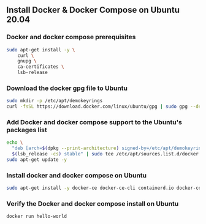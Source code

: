 ## Install Docker & Docker Compose on Ubuntu 20.04

### Docker and docker compose prerequisites

```bash
sudo apt-get install -y \
    curl \
    gnupg \
    ca-certificates \
    lsb-release
```

### Download the docker gpg file to Ubuntu

```bash
sudo mkdir -p /etc/apt/demokeyrings
curl -fsSL https://download.docker.com/linux/ubuntu/gpg | sudo gpg --dearmor -o /etc/apt/demokeyrings/demodocker.gpg
```

### Add Docker and docker compose support to the Ubuntu's packages list

```bash
echo \
  "deb [arch=$(dpkg --print-architecture) signed-by=/etc/apt/demokeyrings/demodocker.gpg] https://download.docker.com/linux/ubuntu \
  $(lsb_release -cs) stable" | sudo tee /etc/apt/sources.list.d/docker.list
sudo apt-get update -y
```

### Install docker and docker compose on Ubuntu

```bash
sudo apt-get install -y docker-ce docker-ce-cli containerd.io docker-compose-plugin
```

### Verify the Docker and docker compose install on Ubuntu

```bash
docker run hello-world
```
